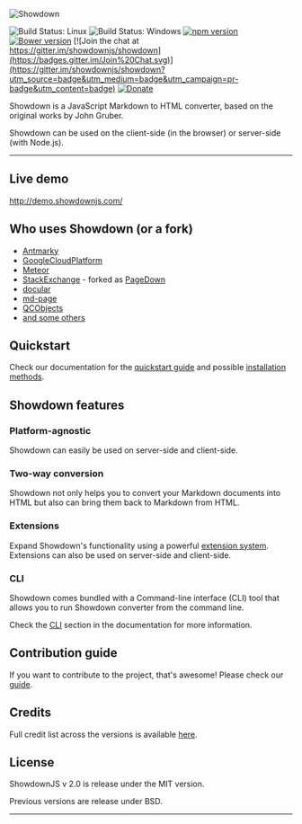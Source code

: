 ![Showdown][sd-logo]

![Build Status: Linux](https://github.com/showdownjs/showdown/actions/workflows/node.linux.yml/badge.svg)
![Build Status: Windows](https://github.com/showdownjs/showdown/actions/workflows/node.win.yml/badge.svg)
[![npm version](https://badge.fury.io/js/showdown.svg)](http://badge.fury.io/js/showdown)
[![Bower version](https://badge.fury.io/bo/showdown.svg)](http://badge.fury.io/bo/showdown)
[![Join the chat at https://gitter.im/showdownjs/showdown](https://badges.gitter.im/Join%20Chat.svg)](https://gitter.im/showdownjs/showdown?utm_source=badge&utm_medium=badge&utm_campaign=pr-badge&utm_content=badge)
[![Donate](https://img.shields.io/badge/Donate-PayPal-green.svg)](https://www.paypal.me/tiviesantos)

Showdown is a JavaScript Markdown to HTML converter, based on the original works by John Gruber.

Showdown can be used on the client-side (in the browser) or server-side (with Node.js).

----

## Live demo

<http://demo.showdownjs.com/>

## Who uses Showdown (or a fork)

* [Antmarky](https://github.com/bandantonio/antmarky)
* [GoogleCloudPlatform](https://github.com/GoogleCloudPlatform)
* [Meteor](https://www.meteor.com/)
* [StackExchange](http://stackexchange.com/) - forked as [PageDown](https://code.google.com/p/pagedown/)
* [docular](https://github.com/Vertafore/docular)
* [md-page](https://github.com/oscarmorrison/md-page)
* [QCObjects](https://qcobjects.dev)
* [and some others](https://www.npmjs.com/browse/depended/showdown)

## Quickstart

Check our documentation for the [quickstart guide][quickstart]
and possible [installation methods][installation-methods].

## Showdown features

### Platform-agnostic

Showdown can easily be used on server-side and client-side.

### Two-way conversion

Showdown not only helps you to convert your Markdown documents into HTML but also can bring them back to Markdown from HTML.

### Extensions

Expand Showdown's functionality using a powerful [extension system][extensions]. Extensions can also be used on server-side and client-side.

### CLI

Showdown comes bundled with a Command-line interface (CLI) tool that allows you to run Showdown converter from the command line.

Check the [CLI][cli] section in the documentation for more information.

## Contribution guide

If you want to contribute to the project, that's awesome! Please check our [guide][contribution-guide].

## Credits

Full credit list across the versions is available [here][credits].

## License

ShowdownJS v 2.0 is release under the MIT version.

Previous versions are release under BSD.

----

[sd-logo]: https://raw.githubusercontent.com/showdownjs/logo/master/dist/logo.readme.png
[quickstart]: https://showdownjs.com/docs/quickstart/
[installation-methods]: https://showdownjs.com/docs/quickstart/#other-installation-methods
[extensions]: https://showdownjs.com/docs/extensions/
[cli]: https://showdownjs.com/docs/cli/
[contribution-guide]: https://showdownjs.com/docs/contribution-guide/
[credits]: https://showdownjs.com/docs/credits/